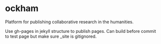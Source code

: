 ockham
======

Platform for publishing collaborative research in the humanities.

Use gh-pages in jekyll structure to publish pages.
Can build before commit to test page but make sure _site is gitignored.
